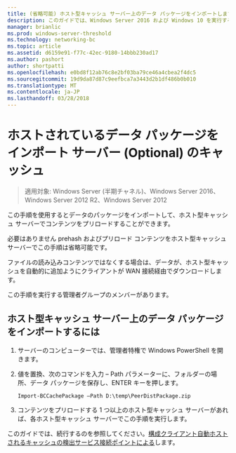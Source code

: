 ```yaml
---
title: (省略可能) ホスト型キャッシュ サーバー上のデータ パッケージをインポートします。
description: このガイドでは、Windows Server 2016 および Windows 10 を実行するコンピューターでホスト型キャッシュ モードで BranchCache を展開するの説明
manager: brianlic
ms.prod: windows-server-threshold
ms.technology: networking-bc
ms.topic: article
ms.assetid: d6159e91-f77c-42ec-9180-14bbb230ad17
ms.author: pashort
author: shortpatti
ms.openlocfilehash: e0bd8f12ab76c8e2bf03ba79ce46a4cbea2f4dc5
ms.sourcegitcommit: 19d9da87d87c9eefbca7a3443d2b1df486b0b010
ms.translationtype: MT
ms.contentlocale: ja-JP
ms.lasthandoff: 03/28/2018
---
```

# <a name="import-data-packages-on-the-hosted-cache-server-optional"></a>ホストされているデータ パッケージをインポート サーバー \(Optional\) のキャッシュ

>適用対象: Windows Server (半期チャネル)、Windows Server 2016、Windows Server 2012 R2、Windows Server 2012

この手順を使用するとデータのパッケージをインポートして、ホスト型キャッシュ サーバーでコンテンツをプリロードすることができます。

必要はありません prehash およびプリロード コンテンツをホスト型キャッシュ サーバーでこの手順は省略可能です。

ファイルの読み込みコンテンツではなくする場合は、データが、ホスト型キャッシュを自動的に追加ようにクライアントが WAN 接続経由でダウンロードします。

この手順を実行する管理者グループのメンバーがあります。

## <a name="to-import-data-packages-on-the-hosted-cache-server"></a>ホスト型キャッシュ サーバー上のデータ パッケージをインポートするには  

1. サーバーのコンピューターでは、管理者特権で Windows PowerShell を開きます。

2. 値を置換、次のコマンドを入力 – Path パラメーターに、フォルダーの場所、データ パッケージを保存し、ENTER キーを押します。

    ```  
    Import-BCCachePackage –Path D:\temp\PeerDistPackage.zip
    ```  

3. コンテンツをプリロードする 1 つ以上のホスト型キャッシュ サーバーがあれば、各ホスト型キャッシュ サーバーでこの手順を実行します。

このガイドでは、続行するのを参照してください。[構成クライアント自動ホストされるキャッシュの検出サービス接続ポイントによる](10-Bc-Client-By-Scp.md)します。
